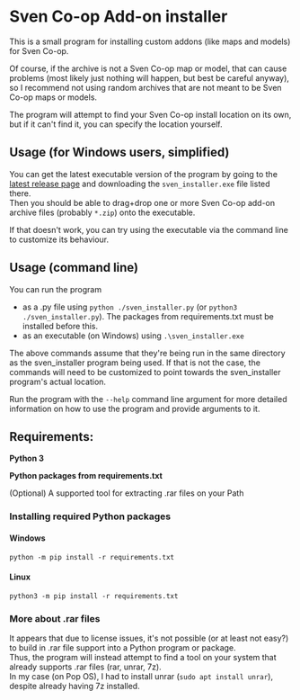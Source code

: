 # Sven Co-op Add-on installer

This is a small program for installing custom addons (like maps and models) for Sven Co-op.

Of course, if the archive is not a Sven Co-op map or model, that can cause problems (most likely just nothing will happen, but best be careful anyway), so I recommend not using random archives that are not meant to be Sven Co-op maps or models.

The program will attempt to find your Sven Co-op install location on its own, but if it can't find it, you can specify the location yourself.

## Usage (for Windows users, simplified)
You can get the latest executable version of the program by going to the [latest release page](https://github.com/PatTheHyruler/SvenCoopAddonInstaller/releases/latest) and downloading the `sven_installer.exe` file listed there.  
Then you should be able to drag+drop one or more Sven Co-op add-on archive files (probably `*.zip`) onto the executable.

If that doesn't work, you can try using the executable via the command line to customize its behaviour.

## Usage (command line)
You can run the program
* as a .py file using `python ./sven_installer.py` (or `python3 ./sven_installer.py`). The packages from requirements.txt must be installed before this.
* as an executable (on Windows) using `.\sven_installer.exe`

The above commands assume that they're being run in the same directory as the sven_installer program being used.
If that is not the case, the commands will need to be customized to point towards the sven_installer program's actual location.

Run the program with the `--help` command line argument for more detailed information on how to use the program and provide arguments to it.

## Requirements:

**Python 3**

**Python packages from requirements.txt**

(Optional) A supported tool for extracting .rar files on your Path

### Installing required Python packages
#### Windows
    python -m pip install -r requirements.txt
#### Linux
    python3 -m pip install -r requirements.txt

### More about .rar files
It appears that due to license issues, it's not possible (or at least not easy?) to build in .rar file support into a Python program or package.  
Thus, the program will instead attempt to find a tool on your system that already supports .rar files (rar, unrar, 7z).  
In my case (on Pop OS), I had to install unrar (`sudo apt install unrar`), despite already having 7z installed.
